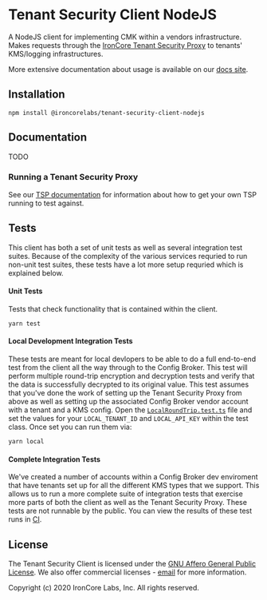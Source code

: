 # Tenant Security Client NodeJS

A NodeJS client for implementing CMK within a vendors infrastructure. Makes requests through the [IronCore Tenant Security Proxy](https://gcr.io/ironcore-images/tenant-security-proxy) to tenants' KMS/logging infrastructures.

More extensive documentation about usage is available on our [docs site](https://ironcorelabs.com/docs/customer-managed-keys/tenant-security-client/overview).

## Installation

```
npm install @ironcorelabs/tenant-security-client-nodejs
```

## Documentation

TODO

### Running a Tenant Security Proxy

See our [TSP documentation](https://ironcorelabs.com/docs/customer-managed-keys/tenant-security-proxy/overview) for information about how to get your own TSP running to test against.

## Tests

This client has both a set of unit tests as well as several integration test suites. Because of the complexity of the various services requried to run non-unit test suites, these tests have a lot more setup requried which is explained below.

#### Unit Tests

Tests that check functionality that is contained within the client.

```
yarn test
```

#### Local Development Integration Tests

These tests are meant for local devlopers to be able to do a full end-to-end test from the client all the way through to the Config Broker. This test will perform multiple round-trip encryption and decryption tests and verify that the data is successfully decrypted to its original value. This test assumes that you've done the work of setting up the Tenant Security Proxy from above as well as setting up the associated Config Broker vendor account with a tenant and a KMS config. Open the [`LocalRoundTrip.test.ts`](src/tests/LocalRoundTrip.test.ts) file and set the values for your `LOCAL_TENANT_ID` and `LOCAL_API_KEY` within the test class. Once
set you can run them via:

```
yarn local
```

#### Complete Integration Tests

We've created a number of accounts within a Config Broker dev enviroment that have tenants set up for all the different KMS types that we support. This allows us to run a more complete suite of integration tests that exercise more parts of both the client as well as the Tenant Security Proxy. These tests are not runnable by the public. You can view the results of these test runs in [CI](https://github.com/IronCoreLabs/tenant-security-client-nodejs/actions).

## License

The Tenant Security Client is licensed under the [GNU Affero General Public License](https://github.com/IronCoreLabs/ironoxide/blob/master/LICENSE). We also offer commercial licenses - [email](mailto:info@ironcorelabs.com) for more information.

Copyright (c) 2020 IronCore Labs, Inc. All rights reserved.